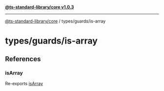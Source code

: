 [**@ts-standard-library/core v1.0.3**](../../../README.md)

***

[@ts-standard-library/core](../../../modules.md) / types/guards/is-array

# types/guards/is-array

## References

### isArray

Re-exports [isArray](functions/isArray.md)
